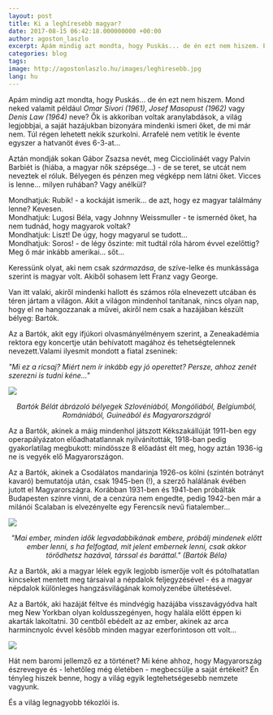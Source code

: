 ```yaml
---
layout: post
title: Ki a leghíresebb magyar?
date: 2017-08-15 06:42:18.000000000 +00:00
author: agoston_laszlo
excerpt: Apám mindig azt mondta, hogy Puskás... de én ezt nem hiszem. Egyrészt nem sok Puskás-térrel találkoztam életemben, nem is tanítják az iskolákban. De van egy magyar, akiről rengeteg teret és utcát neveztek el a világon...
categories: blog
tags: 
image: http://agostonlaszlo.hu/images/leghiresebb.jpg
lang: hu
---
```

Apám mindig azt mondta, hogy Puskás... de én ezt nem hiszem. Mond neked valamit például *Omar Sívori (1961)*, *Josef Masopust (1962)* vagy *Denis Law (1964)* neve? Ők is akkoriban voltak aranylabdások, a világ legjobbjai, a saját hazájukban bizonyára mindenki ismeri őket, de mi már nem. Túl régen lehetett nekik szurkolni. Arrafelé nem vetítik le évente egyszer a hatvanöt éves 6-3-at...

Aztán mondják sokan Gábor Zsazsa nevét, meg Cicciolináét vagy Palvin Barbiét is (hiába, a magyar nők szépsége...) - de se teret, se utcát nem neveztek el róluk. Bélyegen és pénzen meg végképp nem látni őket. Vicces is lenne... milyen ruhában? Vagy anélkül?

Mondhatjuk: Rubik! - a kockáját ismerik... de azt, hogy ez magyar találmány lenne? Kevesen.<br />
Mondhatjuk: Lugosi Béla, vagy Johnny Weissmuller - te ismernéd őket, ha nem tudnád, hogy magyarok voltak?<br />
Mondhatjuk: Liszt! De úgy, hogy magyarul se tudott...<br />
Mondhatjuk: Soros! - de légy őszinte: mit tudtál róla három évvel ezelőttig? Meg ő már inkább amerikai... sőt...<br />

Keressünk olyat, aki nem csak *származása*, de szíve-lelke és munkássága szerint is magyar volt. Akiből sohasem lett Franz vagy George.

Van itt valaki, akiről mindenki hallott és számos róla elnevezett utcában és téren jártam a világon. Akit a világon mindenhol tanítanak, nincs olyan nap, hogy el ne hangozzanak a művei, akiről nem csak a hazájában készült bélyeg: Bartók.

Az a Bartók, akit egy ifjúkori olvasmányélményem szerint, a Zeneakadémia rektora egy koncertje után behívatott magához és tehetségtelennek nevezett.Valami ilyesmit mondott a fiatal zseninek:

*"Mi ez a ricsaj? Miért nem ír inkább egy jó operettet? Persze, ahhoz zenét szerezni is tudni kéne..."*

![](http://agostonlaszlo.hu/images/bartokbelyegek.jpg)
<em><center>Bartók Bélát ábrázoló bélyegek Szlovéniából, Mongóliából, Belgiumból, Romániából, Guineából és Magyarországról</center></em>

Az a Bartók, akinek a máig mindenhol játszott Kékszakállúját 1911-ben egy operapályázaton előadhatatlannak nyilvánították, 1918-ban pedig gyakorlatilag megbukott: mindössze 8 előadást élt meg, hogy aztán 1936-ig ne is vegyék elő Magyarországon.

Az a Bartók, akinek a Csodálatos mandarinja 1926-os kölni (szintén botrányt kavaró) bemutatója után, csak 1945-ben (!), a szerző halálának évében jutott el Magyarországra. Korábban 1931-ben és 1941-ben próbálták Budapesten színre vinni, de a cenzúra nem engedte, pedig 1942-ben már a milánói Scalaban is elvezényelte egy Ferencsik nevű fiatalember...

![](http://agostonlaszlo.hu/images/bartok.jpg)
<em><center>"Mai ember, minden idők legvadabbikának embere, próbálj mindenek előtt ember lenni, s ha felfogtad, mit jelent embernek lenni, csak akkor törődhetsz hazával, társsal és baráttal." (Bartók Béla)</center></em>

Az a Bartók, aki a magyar lélek egyik legjobb ismerője volt és pótolhatatlan kincseket mentett meg társaival a népdalok feljegyzésével - és a magyar népdalok különleges hangzásvilágának komolyzenébe ültetésével.

Az a Bartók, aki hazáját féltve és mindvégig hazájába visszavágyódva halt meg New Yorkban olyan koldusszegényen, hogy halála előtt éppen ki akarták lakoltatni. 30 centből ebédelt az az ember, akinek az arca harmincnyolc évvel később minden magyar ezerforintoson ott volt...

![](http://agostonlaszlo.hu/images/bartokezres.jpg)

Hát nem baromi jellemző ez a történet? Mi kéne ahhoz, hogy Magyarország észrevegye és - lehetőleg még életében -
megbecsülje a saját értékeit? Én tényleg hiszek benne, hogy a világ egyik legtehetségesebb nemzete vagyunk.

És a világ legnagyobb tékozlói is.
